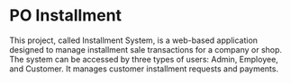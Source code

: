 # PO Installment
This project, called Installment System, is a web-based application designed to manage installment sale transactions for a company or shop. The system can be accessed by three types of users: Admin, Employee, and Customer. It manages customer installment requests and payments.
